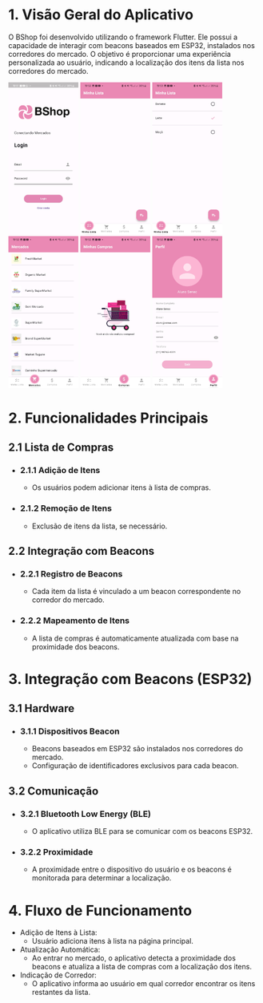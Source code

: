 # 1. Visão Geral do Aplicativo
O BShop foi desenvolvido utilizando o framework Flutter. Ele possui a capacidade de interagir com beacons baseados em ESP32, instalados nos corredores do mercado. O objetivo é proporcionar uma experiência personalizada ao usuário, indicando a localização dos itens da lista nos corredores do mercado.

<p float="left">
  <img src="/assets/screenshots/screen1.jpg" width="140" />
  <img src="/assets/screenshots/screen2.jpg" width="140" />
  <img src="/assets/screenshots/screen3.jpg" width="140" />
  <img src="/assets/screenshots/screen4.jpg" width="140" />
  <img src="/assets/screenshots/screen5.jpg" width="140" />
  <img src="/assets/screenshots/screen6.jpg" width="140" />
 
# 2. Funcionalidades Principais
## 2.1 Lista de Compras
- ### 2.1.1 Adição de Itens
  - Os usuários podem adicionar itens à lista de compras.
- ### 2.1.2 Remoção de Itens
  - Exclusão de itens da lista, se necessário.

## 2.2 Integração com Beacons
- ### 2.2.1 Registro de Beacons
  - Cada item da lista é vinculado a um beacon correspondente no corredor do mercado.
- ### 2.2.2 Mapeamento de Itens
  - A lista de compras é automaticamente atualizada com base na proximidade dos beacons.

# 3. Integração com Beacons (ESP32)
## 3.1 Hardware
- ### 3.1.1 Dispositivos Beacon
  - Beacons baseados em ESP32 são instalados nos corredores do mercado.
  - Configuração de identificadores exclusivos para cada beacon.
## 3.2 Comunicação
- ### 3.2.1 Bluetooth Low Energy (BLE)
  - O aplicativo utiliza BLE para se comunicar com os beacons ESP32.
- ### 3.2.2 Proximidade
  - A proximidade entre o dispositivo do usuário e os beacons é monitorada para determinar a localização.

# 4. Fluxo de Funcionamento
- Adição de Itens à Lista:
  - Usuário adiciona itens à lista na página principal.
- Atualização Automática:
  - Ao entrar no mercado, o aplicativo detecta a proximidade dos beacons e atualiza a lista de compras com a localização dos itens.
- Indicação de Corredor:
  - O aplicativo informa ao usuário em qual corredor encontrar os itens restantes da lista.
